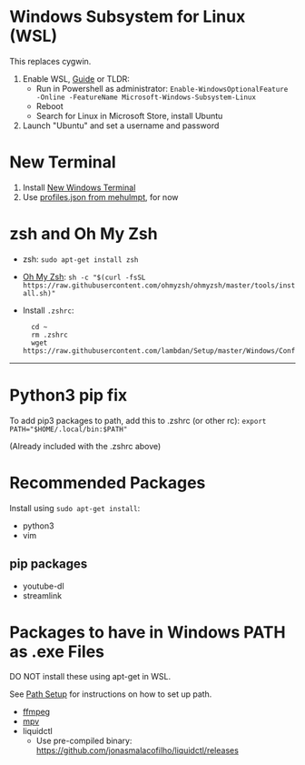 # Windows Subsystem for Linux (WSL)

This replaces cygwin.

1. Enable WSL, [Guide](https://docs.microsoft.com/en-us/windows/wsl/install-win10) or TLDR:
	- Run in Powershell as administrator: `Enable-WindowsOptionalFeature -Online -FeatureName Microsoft-Windows-Subsystem-Linux`
	- Reboot
	- Search for Linux in Microsoft Store, install Ubuntu
2. Launch "Ubuntu" and set a username and password

# New Terminal

1. Install [New Windows Terminal](https://www.microsoft.com/en-us/p/windows-terminal-preview/9n0dx20hk701?activetab=pivot:overviewtab)
2. Use [profiles.json from mehulmpt](https://gist.github.com/mehulmpt/16826be279bb9bf70310b465ca9c5de3), for now

# zsh and Oh My Zsh

- zsh: `sudo apt-get install zsh`
- [Oh My Zsh](https://github.com/ohmyzsh/ohmyzsh): `sh -c "$(curl -fsSL https://raw.githubusercontent.com/ohmyzsh/ohmyzsh/master/tools/install.sh)"`
- Install `.zshrc`: 
		
		cd ~
		rm .zshrc
		wget https://raw.githubusercontent.com/lambdan/Setup/master/Windows/Configs/.zshrc

-----------------------------

# Python3 pip fix

To add pip3 packages to path, add this to .zshrc (or other rc): `export PATH="$HOME/.local/bin:$PATH"`

(Already included with the .zshrc above)

# Recommended Packages

Install using `sudo apt-get install`:

- python3
- vim

## pip packages

- youtube-dl
- streamlink

# Packages to have in Windows PATH as .exe Files

DO NOT install these using apt-get in WSL.

See [Path Setup](https://github.com/lambdan/Setup/blob/master/Windows/Path%20Setup.md) for instructions on how to set up path.

- [ffmpeg](https://ffmpeg.zeranoe.com/builds/)
- [mpv](https://mpv.io/installation/)
- liquidctl 
	- Use pre-compiled binary: https://github.com/jonasmalacofilho/liquidctl/releases